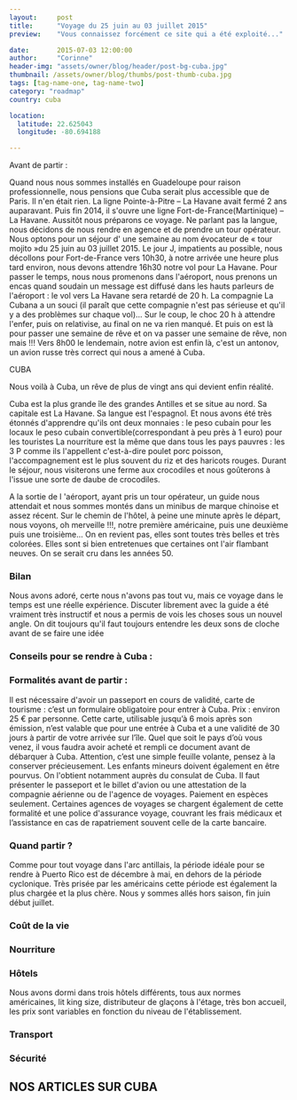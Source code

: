 ```yaml
---
layout:     post
title:      "Voyage du 25 juin au 03 juillet 2015"
preview:    "Vous connaissez forcément ce site qui a été exploité..."

date:       2015-07-03 12:00:00
author:     "Corinne"
header-img: "assets/owner/blog/header/post-bg-cuba.jpg"
thumbnail: /assets/owner/blog/thumbs/post-thumb-cuba.jpg
tags: [tag-name-one, tag-name-two]
category: "roadmap"
country: cuba

location:
  latitude: 22.625043
  longitude: -80.694188

---
```



Avant  de partir :

Quand nous nous sommes installés en Guadeloupe pour raison professionnelle, nous pensions que Cuba serait plus accessible que de Paris. Il n'en était rien. La ligne Pointe-à-Pitre – La Havane avait fermé 2 ans auparavant. Puis fin 2014, il s'ouvre une ligne Fort-de-France(Martinique) – La Havane.
Aussitôt nous préparons ce voyage. Ne parlant pas la langue, nous décidons de nous rendre en agence et de prendre un tour opérateur.
Nous optons pour un séjour d' une semaine au nom évocateur de « tour mojito »du 25 juin au 03 juillet 2015.
Le jour J, impatients au possible, nous décollons pour Fort-de-France vers 10h30, à notre arrivée une heure plus tard environ, nous devons attendre 16h30 notre vol pour La Havane. Pour passer le temps, nous nous promenons dans l'aéroport, nous prenons un encas quand soudain un message est diffusé dans les hauts parleurs de l'aéroport : le vol vers La Havane sera retardé de 20 h. La compagnie La Cubana a un souci (il paraît que cette compagnie n'est pas sérieuse et qu'il y a des problèmes sur chaque vol)... Sur le coup, le choc 20 h à attendre l'enfer, puis on relativise, au final on ne va rien manqué. Et puis on est là pour passer une semaine de rêve et on va passer une semaine de rêve, non mais !!!
Vers 8h00 le lendemain, notre avion est enfin là, c'est un antonov, un avion russe très correct qui nous a amené à Cuba.

CUBA

Nous voilà à Cuba, un rêve de plus de vingt ans qui devient enfin réalité.

Cuba est la plus grande île des grandes Antilles et se situe au nord.
Sa capitale est La Havane.
Sa langue est l'espagnol.
Et nous avons été très étonnés d'apprendre qu'ils ont deux monnaies :
le peso cubain pour les locaux
le peso cubain convertible(correspondant à peu près à 1 euro) pour les touristes
La nourriture est la même que dans tous les pays pauvres : les 3 P comme ils l'appellent c'est-à-dire poulet porc poisson, l'accompagnement est le plus souvent du riz et des haricots rouges.
Durant le séjour, nous visiterons une ferme aux crocodiles et nous goûterons à l'issue une sorte de daube de crocodiles.

A la sortie de l 'aéroport, ayant pris un tour opérateur, un guide nous attendait et nous sommes montés dans un minibus de marque chinoise et assez récent.
Sur le chemin de l'hôtel, à peine une minute après le départ, nous voyons, oh merveille !!!, notre première américaine, puis une deuxième puis une troisième...
On en revient pas, elles sont toutes très belles et très colorées. Elles sont si bien entretenues que certaines ont l'air flambant neuves. On se serait cru dans les années 50.

### Bilan

Nous avons adoré, certe nous n'avons pas tout vu, mais ce voyage dans le temps est une réelle expérience. Discuter librement avec la guide a été vraiment très instructif et nous a permis de vois les choses sous un nouvel angle. On dit toujours qu'il faut toujours entendre les deux sons de cloche avant de se faire une idée

### Conseils pour se rendre à Cuba :  

### Formalités avant de partir :  

Il est nécessaire d'avoir un passeport en cours de validité, carte de tourisme : c’est un formulaire obligatoire pour entrer à Cuba. Prix : environ 25 € par personne. Cette carte, utilisable jusqu’à 6 mois après son émission, n’est valable que pour une entrée à Cuba et a une validité de 30 jours à partir de votre arrivée sur l’île. Quel que soit le pays d’où vous venez, il vous faudra avoir acheté et rempli ce document avant de débarquer à Cuba. Attention, c’est une simple feuille volante, pensez à la conserver précieusement. Les enfants mineurs doivent également en être pourvus.
On l'obtient notamment auprès du consulat de Cuba. Il faut présenter le passeport et le billet d'avion ou une attestation de la compagnie aérienne ou de l'agence de voyages. Paiement en espèces seulement. Certaines agences de voyages se chargent également de cette formalité et une police d'assurance voyage, couvrant les frais médicaux et l’assistance en cas de rapatriement souvent celle de la carte bancaire.  

### Quand partir ?  

Comme pour tout voyage dans l'arc antillais, la période idéale pour se rendre à Puerto Rico est de décembre à mai, en dehors de la période cyclonique. Très prisée par les américains cette période est également la plus chargée et la plus chère. Nous y sommes allés hors saison, fin juin début juillet.

### Coût de la vie

### Nourriture

### Hôtels

Nous avons dormi dans trois hôtels différents, tous aux normes américaines, lit king size, distributeur de glaçons à l'étage, très bon accueil, les prix sont variables en fonction du niveau de l'établissement.

### Transport

 
### Sécurité





## NOS ARTICLES SUR CUBA
